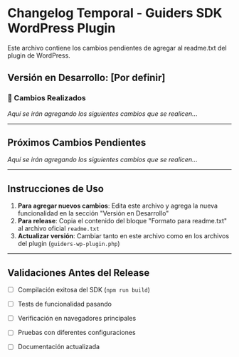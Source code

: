 # Changelog Temporal - Guiders SDK WordPress Plugin

Este archivo contiene los cambios pendientes de agregar al readme.txt del plugin de WordPress.

## Versión en Desarrollo: [Por definir]

### 🎯 Cambios Realizados

_Aquí se irán agregando los siguientes cambios que se realicen..._

---

## Próximos Cambios Pendientes

_Aquí se irán agregando los siguientes cambios que se realicen..._

---

## Instrucciones de Uso

1. **Para agregar nuevos cambios**: Edita este archivo y agrega la nueva funcionalidad en la sección "Versión en Desarrollo"
2. **Para release**: Copia el contenido del bloque "Formato para readme.txt" al archivo oficial `readme.txt`
3. **Actualizar versión**: Cambiar tanto en este archivo como en los archivos del plugin (`guiders-wp-plugin.php`)

---

## Validaciones Antes del Release

* [ ] Compilación exitosa del SDK (`npm run build`)
* [ ] Tests de funcionalidad pasando
* [ ] Verificación en navegadores principales
* [ ] Pruebas con diferentes configuraciones
* [ ] Documentación actualizada


